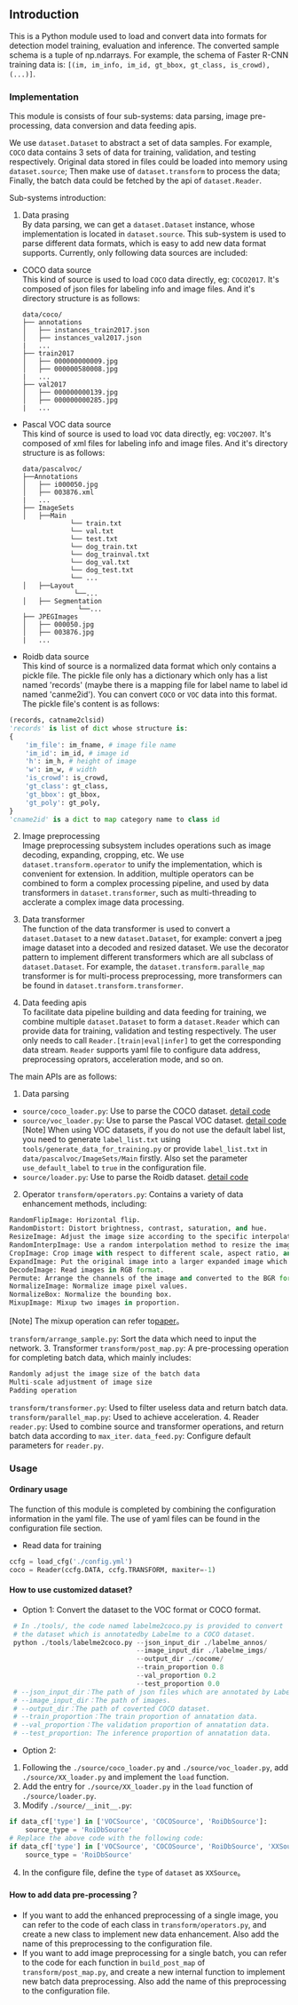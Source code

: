 ## Introduction
This is a Python module used to load and convert data into formats for detection model training, evaluation and inference. The converted sample schema is a tuple of np.ndarrays. For example, the schema of Faster R-CNN training data is: `[(im, im_info, im_id, gt_bbox, gt_class, is_crowd), (...)]`.

### Implementation
This module is consists of four sub-systems: data parsing, image pre-processing, data conversion and data feeding apis.  

We use `dataset.Dataset` to abstract a set of data samples. For example, `COCO` data contains 3 sets of data for training, validation, and testing respectively. Original data stored in files could be loaded into memory using `dataset.source`; Then make use of `dataset.transform` to process the data; Finally, the batch data could be fetched by the api of `dataset.Reader`.

Sub-systems introduction:
1. Data prasing     
By data parsing, we can get a `dataset.Dataset` instance, whose implementation is located in `dataset.source`. This sub-system is used to parse different data formats, which is easy to add new data format supports. Currently, only following data sources are included:

- COCO data source    
This kind of source is used to load `COCO` data directly, eg: `COCO2017`. It's composed of json files for labeling info and image files. And it's directory structure is as follows:

  ```
  data/coco/
  ├── annotations
  │   ├── instances_train2017.json
  │   ├── instances_val2017.json
  |   ...
  ├── train2017
  │   ├── 000000000009.jpg
  │   ├── 000000580008.jpg
  |   ...
  ├── val2017
  │   ├── 000000000139.jpg
  │   ├── 000000000285.jpg
  |   ...
  ```

- Pascal VOC data source       
This kind of source is used to load `VOC` data directly, eg: `VOC2007`. It's composed of xml files for labeling info and image files. And it's directory structure is as follows:


  ```
  data/pascalvoc/
  ├──Annotations
  │   ├── i000050.jpg
  │   ├── 003876.xml
  |   ...
  ├── ImageSets
  │   ├──Main
              └── train.txt
              └── val.txt
              └── test.txt
              └── dog_train.txt
              └── dog_trainval.txt
              └── dog_val.txt
              └── dog_test.txt
              └── ...
  │   ├──Layout
               └──...
  │   ├── Segmentation
                └──...
  ├── JPEGImages
  │   ├── 000050.jpg
  │   ├── 003876.jpg
  |   ...
  ```



- Roidb data source       
This kind of source is a normalized data format which only contains a pickle file. The pickle file only has a dictionary which only has a list named 'records' (maybe there is a mapping file for label name to label id named 'canme2id'). You can convert `COCO` or `VOC` data into this format.  The pickle file's content is as follows:
```python
(records, catname2clsid)
'records' is list of dict whose structure is:
{
    'im_file': im_fname, # image file name
    'im_id': im_id, # image id
    'h': im_h, # height of image
    'w': im_w, # width
    'is_crowd': is_crowd,
    'gt_class': gt_class,
    'gt_bbox': gt_bbox,
    'gt_poly': gt_poly,
}
'cname2id' is a dict to map category name to class id

```

 2. Image preprocessing     
 Image preprocessing subsystem includes operations such as image decoding, expanding, cropping, etc. We use `dataset.transform.operator` to unify the implementation, which is convenient for extension. In addition, multiple operators can be combined to form a complex processing pipeline, and used by data transformers in `dataset.transformer`, such as multi-threading to acclerate a complex image data processing.

 3. Data transformer     
 The function of the data transformer is used to convert a `dataset.Dataset` to a new `dataset.Dataset`, for example: convert a jpeg image dataset into a decoded and resized dataset. We use the decorator pattern to implement different transformers which are all subclass of `dataset.Dataset`. For example, the `dataset.transform.paralle_map` transformer is for multi-process preprocessing, more transformers can be found in `dataset.transform.transformer`.

 4. Data feeding apis     
To facilitate data pipeline building and data feeding for training, we combine multiple `dataset.Dataset` to form a `dataset.Reader` which can provide data for training, validation and testing respectively. The user only needs to call `Reader.[train|eval|infer]` to get the corresponding data stream. `Reader` supports yaml file to configure data address, preprocessing oprators, acceleration mode, and so on.


The main APIs are as follows:



1. Data parsing

 - `source/coco_loader.py`: Use to parse the COCO dataset. [detail code](https://github.com/PaddlePaddle/models/blob/develop/PaddleCV/object_detection/ppdet/data/source/coco_loader.py)
 - `source/voc_loader.py`: Use to parse the Pascal VOC dataset. [detail code](https://github.com/PaddlePaddle/models/blob/develop/PaddleCV/object_detection/ppdet/data/source/voc_loader.py)
 [Note] When using VOC datasets, if you do not use the default label list, you need to generate `label_list.txt` using `tools/generate_data_for_training.py` or provide `label_list.txt` in `data/pascalvoc/ImageSets/Main` firstly. Also set the parameter `use_default_label` to `true` in the configuration file.
 - `source/loader.py`: Use to parse the Roidb dataset. [detail code](https://github.com/PaddlePaddle/models/blob/develop/PaddleCV/object_detection/ppdet/data/source/loader.py)

2. Operator
 `transform/operators.py`: Contains a variety of data enhancement methods, including:

```  python
RandomFlipImage: Horizontal flip.
RandomDistort: Distort brightness, contrast, saturation, and hue.
ResizeImage: Adjust the image size according to the specific interpolation method.
RandomInterpImage: Use a random interpolation method to resize the image.
CropImage: Crop image with respect to different scale, aspect ratio, and overlap.
ExpandImage: Put the original image into a larger expanded image which is initialized using image mean.
DecodeImage: Read images in RGB format.
Permute: Arrange the channels of the image and converted to the BGR format.
NormalizeImage: Normalize image pixel values.
NormalizeBox: Normalize the bounding box.
MixupImage: Mixup two images in proportion.
```
[Note] The mixup operation can refer to[paper](https://arxiv.org/pdf/1710.09412.pdf)。

`transform/arrange_sample.py`: Sort the data which need to input the network.
3. Transformer
`transform/post_map.py`: A pre-processing operation for completing batch data, which mainly includes:

```  python
Randomly adjust the image size of the batch data
Multi-scale adjustment of image size
Padding operation
```
`transform/transformer.py`: Used to filter useless data and return batch data.
`transform/parallel_map.py`: Used to achieve acceleration.
4. Reader
`reader.py`: Used to combine source and transformer operations, and return batch data according to `max_iter`.
`data_feed.py`: Configure default parameters for `reader.py`.





### Usage

#### Ordinary usage
The function of this module is completed by combining the configuration information in the yaml file. The use of yaml files can be found in the configuration file section.

 - Read data for training

``` python
ccfg = load_cfg('./config.yml')
coco = Reader(ccfg.DATA, ccfg.TRANSFORM, maxiter=-1)
```
#### How to use customized dataset?
- Option 1: Convert the dataset to the VOC format or COCO format.
```python
 # In ./tools/, the code named labelme2coco.py is provided to convert
 # the dataset which is annotatedby Labelme to a COCO dataset.
 python ./tools/labelme2coco.py --json_input_dir ./labelme_annos/
                                --image_input_dir ./labelme_imgs/
                                --output_dir ./cocome/
                                --train_proportion 0.8
                                --val_proportion 0.2
                                --test_proportion 0.0
 # --json_input_dir：The path of json files which are annotated by Labelme.
 # --image_input_dir：The path of images.
 # --output_dir：The path of coverted COCO dataset.
 # --train_proportion：The train proportion of annatation data.
 # --val_proportion：The validation proportion of annatation data.
 # --test_proportion: The inference proportion of annatation data.
```
- Option 2:

1. Following the `./source/coco_loader.py` and `./source/voc_loader.py`, add `./source/XX_loader.py` and implement the `load` function.
2. Add the entry for `./source/XX_loader.py` in the `load` function of `./source/loader.py`.
3. Modify `./source/__init__.py`:


```python
if data_cf['type'] in ['VOCSource', 'COCOSource', 'RoiDbSource']:
    source_type = 'RoiDbSource'
# Replace the above code with the following code:
if data_cf['type'] in ['VOCSource', 'COCOSource', 'RoiDbSource', 'XXSource']:
    source_type = 'RoiDbSource'
```

4. In the configure file, define the `type` of `dataset` as `XXSource`。  

#### How to add data pre-processing？
- If you want to add the enhanced preprocessing of a single image, you can refer to the code of each class in `transform/operators.py`, and create a new class to implement new data enhancement. Also add the name of this preprocessing to the configuration file.
- If you want to add image preprocessing for a single batch, you can refer to the code for each function in `build_post_map` of `transform/post_map.py`, and create a new internal function to implement new batch data preprocessing. Also add the name of this preprocessing to the configuration file.
